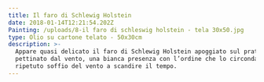 ```yaml
---
title: Il faro di Schlewig Holstein
date: 2018-01-14T12:21:54.202Z
Painting: /uploads/8-il faro di schleswig holstein - tela 30x50.jpg
type: Olio su cartone telato - 50x30cm
description: >-
  Appare quasi delicato il faro di Schlewig Holstein apoggiato sul prato
  pettinato dal vento, una bianca presenza con l’ordine che lo circonda e il
  ripetuto soffio del vento a scandire il tempo.
---
```


